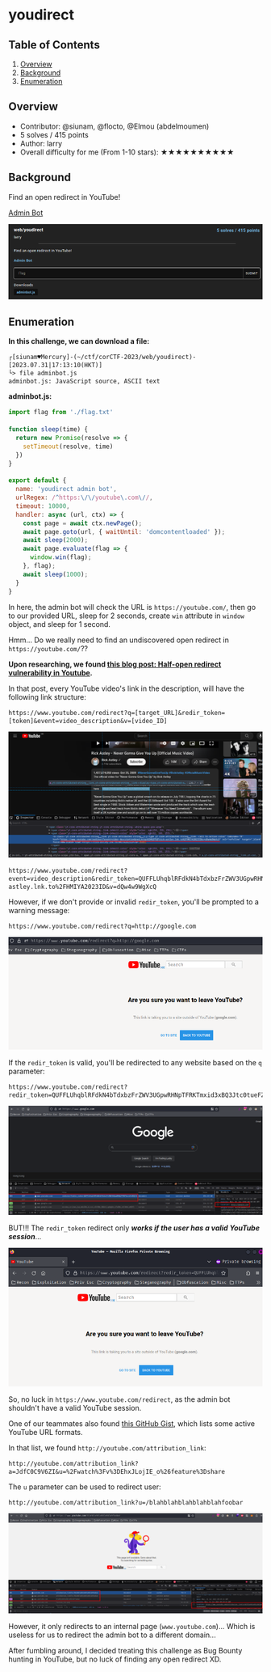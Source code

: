 # youdirect

## Table of Contents

1. [Overview](#overview)
2. [Background](#background)
3. [Enumeration](#enumeration)

## Overview

- Contributor: @siunam, @flocto, @Elmou (abdelmoumen)
- 5 solves / 415 points
- Author: larry
- Overall difficulty for me (From 1-10 stars): ★★★★★★★★★★

## Background

Find an open redirect in YouTube!

[Admin Bot](https://adminbot.be.ax/web-youdirect)

![](https://github.com/siunam321/CTF-Writeups/blob/main/corCTF-2023/images/Pasted%20image%2020230731171243.png)

## Enumeration

**In this challenge, we can download a file:**
```shell
┌[siunam♥Mercury]-(~/ctf/corCTF-2023/web/youdirect)-[2023.07.31|17:13:10(HKT)]
└> file adminbot.js     
adminbot.js: JavaScript source, ASCII text
```

**adminbot.js:**
```js
import flag from './flag.txt'

function sleep(time) {
  return new Promise(resolve => {
    setTimeout(resolve, time)
  })
}

export default {
  name: 'youdirect admin bot',
  urlRegex: /^https:\/\/youtube\.com\//,
  timeout: 10000,
  handler: async (url, ctx) => {
    const page = await ctx.newPage();
    await page.goto(url, { waitUntil: 'domcontentloaded' });
    await sleep(2000);
    await page.evaluate(flag => {
      window.win(flag);
    }, flag);
    await sleep(1000);
  }
}
```

In here, the admin bot will check the URL is `https://youtube.com/`, then go to our provided URL, sleep for 2 seconds, create `win` attribute in `window` object, and sleep for 1 second.

Hmm... Do we really need to find an undiscovered open redirect in `https://youtube.com/`??

**Upon researching, we found [this blog post: Half-open redirect vulnerability in Youtube](https://untrustednetwork.net/en/2019/07/22/half-open-redirect-vulnerability-in-youtube/).**

In that post, every YouTube video's link in the description, will have the following link structure:

```
https://www.youtube.com/redirect?q=[target_URL]&redir_token=[token]&event=video_description&v=[video_ID]
```

![](https://github.com/siunam321/CTF-Writeups/blob/main/corCTF-2023/images/Pasted%20image%2020230731171917.png)

```
https://www.youtube.com/redirect?event=video_description&redir_token=QUFFLUhqblRFdkN4bTdxbzFrZWV3UGpwRHNpTFRKTmxid3xBQ3Jtc0tueFZyNjJtU0VGd2tTaWMzS0cwWHdFRF90MmhnNG9vdzZjdXlxR1ZsUGJtUHlqT0lGRUNZdzlNM2FfZU5UcDEtbGJ4N3NrNlIxTVo0T3M1SHJ2N2dUSWlpeld2TkpOQ1d5SlEzT2N2VzA5dlpwbHhHVQ&q=https%3A%2F%2Frick-astley.lnk.to%2FHMIYA2023ID&v=dQw4w9WgXcQ
```

However, if we don't provide or invalid `redir_token`, you'll be prompted to a warning message:

```
https://www.youtube.com/redirect?q=http://google.com
```

![](https://github.com/siunam321/CTF-Writeups/blob/main/corCTF-2023/images/Pasted%20image%2020230731172055.png)

If the `redir_token` is valid, you'll be redirected to any website based on the `q` parameter:

```
https://www.youtube.com/redirect?redir_token=QUFFLUhqblRFdkN4bTdxbzFrZWV3UGpwRHNpTFRKTmxid3xBQ3Jtc0tueFZyNjJtU0VGd2tTaWMzS0cwWHdFRF90MmhnNG9vdzZjdXlxR1ZsUGJtUHlqT0lGRUNZdzlNM2FfZU5UcDEtbGJ4N3NrNlIxTVo0T3M1SHJ2N2dUSWlpeld2TkpOQ1d5SlEzT2N2VzA5dlpwbHhHVQ&q=http://google.com
```

![](https://github.com/siunam321/CTF-Writeups/blob/main/corCTF-2023/images/Pasted%20image%2020230731172229.png)

BUT!!! The `redir_token` redirect only ***works if the user has a valid YouTube session***...

![](https://github.com/siunam321/CTF-Writeups/blob/main/corCTF-2023/images/Pasted%20image%2020230731172510.png)

So, no luck in `https://www.youtube.com/redirect`, as the admin bot shouldn't have a valid YouTube session.

One of our teammates also found [this GitHub Gist](https://gist.github.com/rodrigoborgesdeoliveira/987683cfbfcc8d800192da1e73adc486), which lists some active YouTube URL formats.

In that list, we found `http://youtube.com/attribution_link`:

```
http://youtube.com/attribution_link?a=JdfC0C9V6ZI&u=%2Fwatch%3Fv%3DEhxJLojIE_o%26feature%3Dshare
```

The `u` parameter can be used to redirect user:

```
http://youtube.com/attribution_link?u=/blahblahblahblahblahfoobar
```

![](https://github.com/siunam321/CTF-Writeups/blob/main/corCTF-2023/images/Pasted%20image%2020230731173010.png)

However, it only redirects to an internal page (`www.youtube.com`)... Which is useless for us to redirect the admin bot to a different domain...

After fumbling around, I decided treating this challenge as Bug Bounty hunting in YouTube, but no luck of finding any open redirect XD.